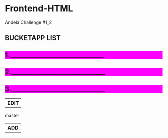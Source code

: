 # Frontend-HTML
Andela Challenge #1_2
 <html>


<h2>BUCKETAPP LIST<h2>

<body>



<h2 style="background-color:rgb(255,0,255)">
1.______________________________
</h2>
<h2 style="background-color:rgb(255,0,255)">
2.______________________________
</h2>
<h2 style="background-color:rgb(255,0,255)">
3.______________________________
</h2>

<table style="width:20%">
<th> EDIT </th>
<table style="width:20%">
 <th> ADD </th>
 master
